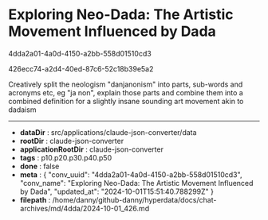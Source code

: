 # Exploring Neo-Dada: The Artistic Movement Influenced by Dada

4dda2a01-4a0d-4150-a2bb-558d01510cd3

426ecc74-a2d4-40ed-87c6-52c18b39e5a2

Creatively split the neologism "danjanonism" into parts, sub-words and acronyms etc, eg "ja non", explain those parts and combine them into a combined definition for a slightly insane sounding art movement akin to dadaism

---

* **dataDir** : src/applications/claude-json-converter/data
* **rootDir** : claude-json-converter
* **applicationRootDir** : claude-json-converter
* **tags** : p10.p20.p30.p40.p50
* **done** : false
* **meta** : {
  "conv_uuid": "4dda2a01-4a0d-4150-a2bb-558d01510cd3",
  "conv_name": "Exploring Neo-Dada: The Artistic Movement Influenced by Dada",
  "updated_at": "2024-10-01T15:51:40.788299Z"
}
* **filepath** : /home/danny/github-danny/hyperdata/docs/chat-archives/md/4dda/2024-10-01_426.md